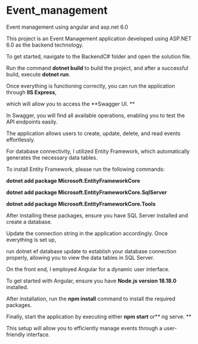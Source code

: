 # Event_management
Event management using angular and asp.net 6.0

This project is an Event Management application developed using ASP.NET 6.0 as the backend technology.

To get started, navigate to the BackendC# folder and open the solution file.

Run the command **dotnet build** to build the project, and after a successful build, execute **dotnet run**. 

Once everything is functioning correctly, you can run the application through **IIS Express**, 

which will allow you to access the **Swagger UI. **

In Swagger, you will find all available operations, enabling you to test the API endpoints easily.

The application allows users to create, update, delete, and read events effortlessly. 

For database connectivity, I utilized Entity Framework, which automatically generates the necessary data tables.

To install Entity Framework, please run the following commands:

**dotnet add package Microsoft.EntityFrameworkCore**

**dotnet add package Microsoft.EntityFrameworkCore.SqlServer**

**dotnet add package Microsoft.EntityFrameworkCore.Tools**

After installing these packages, ensure you have SQL Server installed and create a database.

Update the connection string in the application accordingly. Once everything is set up, 

run dotnet ef database update to establish your database connection properly, allowing you to view the data tables in SQL Server.

On the front end, I employed Angular for a dynamic user interface. 

To get started with Angular, ensure you have **Node.js version 18.18.0** installed. 

After installation, run the **npm install** command to install the required packages. 

Finally, start the application by executing either **npm start** or** ng serve. **

This setup will allow you to efficiently manage events through a user-friendly interface.
